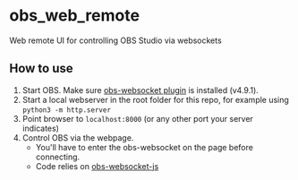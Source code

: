 # obs_web_remote
Web remote UI for controlling OBS Studio via websockets

## How to use
1. Start OBS. Make sure [obs-websocket plugin](https://github.com/obsproject/obs-websocket) is installed (v4.9.1).
2. Start a local webserver in the root folder for this repo, for example using `python3 -m http.server`
3. Point browser to `localhost:8000` (or any other port your server indicates)
4. Control OBS via the webpage.
    - You'll have to enter the obs-websocket on the page before connecting.
    - Code relies on [obs-websocket-js](https://github.com/obs-websocket-community-projects/obs-websocket-js)